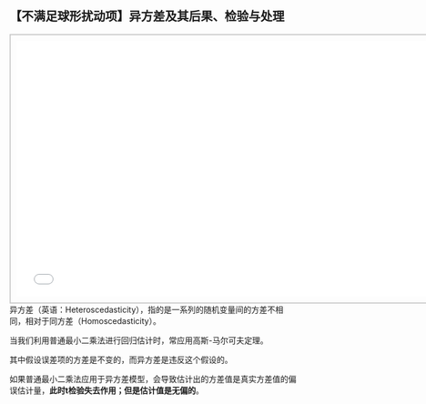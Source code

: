 ## 【不满足球形扰动项】异方差及其后果、检验与处理
<div style="text-align: center;">
  <div style="border: 2px solid #ccc; padding: 10px; display: inline-block;">
<iframe src="//player.bilibili.com/player.html?bvid=BV1Q7411b74C&page=1" scrolling="no" border="0" frameborder="no" framespacing="0" allowfullscreen="true" style="width: 750px; height: 450px;"></iframe>  </div>
</div>
异方差（英语：Heteroscedasticity），指的是一系列的随机变量间的方差不相同，相对于同方差（Homoscedasticity）。

当我们利用普通最小二乘法进行回归估计时，常应用高斯-马尔可夫定理。

其中假设误差项的方差是不变的，而异方差是违反这个假设的。

如果普通最小二乘法应用于异方差模型，会导致估计出的方差值是真实方差值的偏误估计量，**此时t检验失去作用；但是估计值是无偏的**。
